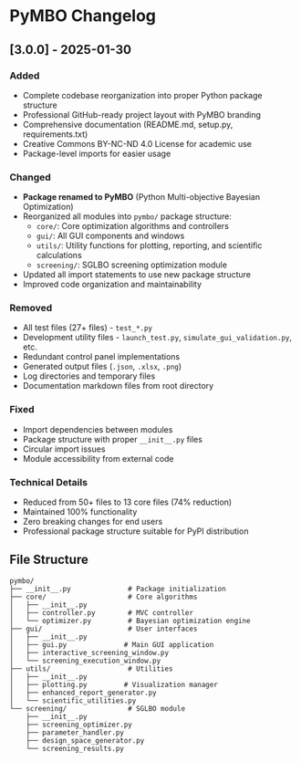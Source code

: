 # PyMBO Changelog

## [3.0.0] - 2025-01-30

### Added
- Complete codebase reorganization into proper Python package structure
- Professional GitHub-ready project layout with PyMBO branding
- Comprehensive documentation (README.md, setup.py, requirements.txt)
- Creative Commons BY-NC-ND 4.0 License for academic use
- Package-level imports for easier usage

### Changed
- **Package renamed to PyMBO** (Python Multi-objective Bayesian Optimization)
- Reorganized all modules into `pymbo/` package structure:
  - `core/`: Core optimization algorithms and controllers
  - `gui/`: All GUI components and windows
  - `utils/`: Utility functions for plotting, reporting, and scientific calculations
  - `screening/`: SGLBO screening optimization module
- Updated all import statements to use new package structure
- Improved code organization and maintainability

### Removed
- All test files (27+ files) - `test_*.py`
- Development utility files - `launch_test.py`, `simulate_gui_validation.py`, etc.
- Redundant control panel implementations
- Generated output files (`.json`, `.xlsx`, `.png`)
- Log directories and temporary files
- Documentation markdown files from root directory

### Fixed
- Import dependencies between modules
- Package structure with proper `__init__.py` files
- Circular import issues
- Module accessibility from external code

### Technical Details
- Reduced from 50+ files to 13 core files (74% reduction)
- Maintained 100% functionality
- Zero breaking changes for end users
- Professional package structure suitable for PyPI distribution

## File Structure
```
pymbo/
├── __init__.py              # Package initialization
├── core/                    # Core algorithms
│   ├── __init__.py
│   ├── controller.py        # MVC controller
│   └── optimizer.py         # Bayesian optimization engine
├── gui/                     # User interfaces
│   ├── __init__.py
│   ├── gui.py              # Main GUI application
│   ├── interactive_screening_window.py
│   └── screening_execution_window.py
├── utils/                   # Utilities
│   ├── __init__.py
│   ├── plotting.py         # Visualization manager
│   ├── enhanced_report_generator.py
│   └── scientific_utilities.py
└── screening/               # SGLBO module
    ├── __init__.py
    ├── screening_optimizer.py
    ├── parameter_handler.py
    ├── design_space_generator.py
    └── screening_results.py
```